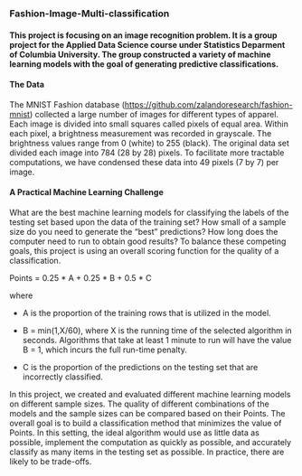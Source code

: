 ### Fashion-Image-Multi-classification

#### This project is focusing on an image recognition problem. It is a group project for the Applied Data Science course under Statistics Deparment of Columbia University. The group constructed a variety of machine learning models with the goal of generating predictive classifications.

#### The Data
The MNIST Fashion database (https://github.com/zalandoresearch/fashion-mnist) collected a large number of images for different types of apparel. Each image is divided into small squares called pixels of equal area. Within each pixel, a brightness measurement was recorded in grayscale. The brightness values range from 0 (white) to 255 (black). The original data set divided each image into 784 (28 by 28) pixels. To facilitate more tractable computations, we have condensed these data into 49 pixels (7 by 7) per image.

#### A Practical Machine Learning Challenge
What are the best machine learning models for classifying the labels of the testing set based upon the data of the training set? How small of a sample size do you need to generate the “best” predictions? How long does the computer need to run to obtain good results? To balance these competing goals, this project is using an overall scoring function for the quality of a classification.

Points = 0.25 * A + 0.25 * B + 0.5 * C

where

* A is the proportion of the training rows that is utilized in the model. 

* B = min(1,X/60), where X is the running time of the selected algorithm in seconds. Algorithms that take at least 1 minute to run will have the value B = 1, which incurs the full run-time penalty.

* C is the proportion of the predictions on the testing set that are incorrectly classified.

In this project, we created and evaluated different machine learning models on different sample sizes. The quality of different combinations of the models and the sample sizes can be compared based on their Points. The overall goal is to build a classification method that minimizes the value of Points. In this setting, the ideal algorithm would use as little data as possible, implement the computation as quickly as possible, and accurately classify as many items in the testing set as possible. In practice, there are likely to be trade-offs.

